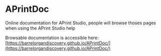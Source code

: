 # APrintDoc
Online documentation for APrint Studio, 
people will browse thoses pages when using the APrint Studio help

Browsable documentation is accessible here: [https://barrelorgandiscovery.github.io/APrintDoc/](https://barrelorgandiscovery.github.io/APrintDoc/)

